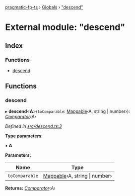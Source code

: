 [pragmatic-fp-ts](../README.md) › [Globals](../globals.md) › ["descend"](_descend_.md)

# External module: "descend"

## Index

### Functions

* [descend](_descend_.md#descend)

## Functions

###  descend

▸ **descend**<**A**>(`toComparable`: [Mappable](_types_.md#mappable)‹A, string | number›): *[Comparator](_types_.md#comparator)‹A›*

*Defined in [src/descend.ts:3](https://github.com/hermann-p/pragmatic-fp-ts/blob/1e5cfe0/src/descend.ts#L3)*

**Type parameters:**

▪ **A**

**Parameters:**

Name | Type |
------ | ------ |
`toComparable` | [Mappable](_types_.md#mappable)‹A, string &#124; number› |

**Returns:** *[Comparator](_types_.md#comparator)‹A›*

